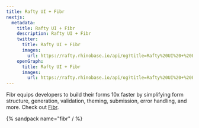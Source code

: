```yaml
---
title: Rafty UI + Fibr
nextjs:
  metadata:
    title: Rafty UI + Fibr
    description: Rafty UI + Fibr
    twitter:
      title: Rafty UI + Fibr
      images:
        url: https://rafty.rhinobase.io/api/og?title=Rafty%20UI%20+%20Fibr
    openGraph:
      title: Rafty UI + Fibr
      images:
        url: https://rafty.rhinobase.io/api/og?title=Rafty%20UI%20+%20Fibr
---
```


Fibr equips developers to build their forms 10x faster by simplifying form structure, generation, validation, theming, submission, error handling, and more. Check out [Fibr](https://www.npmjs.com/package/@fibr/react).

{% sandpack name="fibr" / %}
